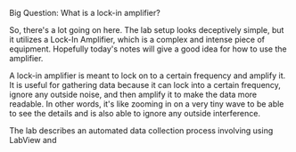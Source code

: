 Big Question: What is a lock-in amplifier?

So, there's a lot going on here. The lab setup looks deceptively simple, but it utilizes a Lock-In Amplifier, which is a complex and intense piece of equipment. Hopefully today's notes will give a good idea for how to use the amplifier.

A lock-in amplifier is meant to lock on to a certain frequency and amplify it. It is useful for gathering data because it can lock into a certain frequency, ignore any outside noise, and then amplify it to make the data more readable. In other words, it's like zooming in on a very tiny wave to be able to see the details and is also able to ignore any outside interference. 

The lab describes an automated data collection process involving using LabView and 